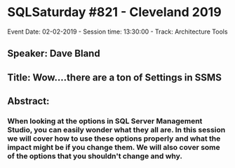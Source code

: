 # SQLSaturday #821 - Cleveland 2019
Event Date: 02-02-2019 - Session time: 13:30:00 - Track: Architecture  Tools
## Speaker: Dave Bland
## Title: Wow....there are a ton of Settings in SSMS
## Abstract:
### When looking at the options in SQL Server Management Studio, you can easily wonder what they all are.  In this session we will cover how to use these options properly and what the impact might be if you change them.  We will also cover some of the options that you shouldn't change and why.
